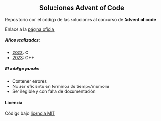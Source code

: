 <div align = "center">
    <h2>Soluciones Advent of Code</h2>
</div>

Repositorio con el código de las soluciones al concurso de **Advent of code** 

Enlace a la [página oficial](https://adventofcode.com/)

##### Años realizados:
 - [2022](https://adventofcode.com/2022): C
 - [2023](https://adventofcode.com/2023): C++


##### El código puede:
 - Contener errores
 - No ser eficiente en términos de tiempo/memoria
 - Ser ilegible y con falta de documentación


#### Licencia 
Código bajo [licencia MIT](https://github.com/CLozano03/myAoC/blob/main/LICENSE)
